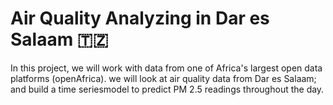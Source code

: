 # Air Quality Analyzing in Dar es Salaam 🇹🇿
In this project, we will work with data from one of Africa's largest open data platforms (openAfrica). we will look at air quality data from Dar es Salaam; and build a time seriesmodel to predict PM 2.5 readings throughout the day.

